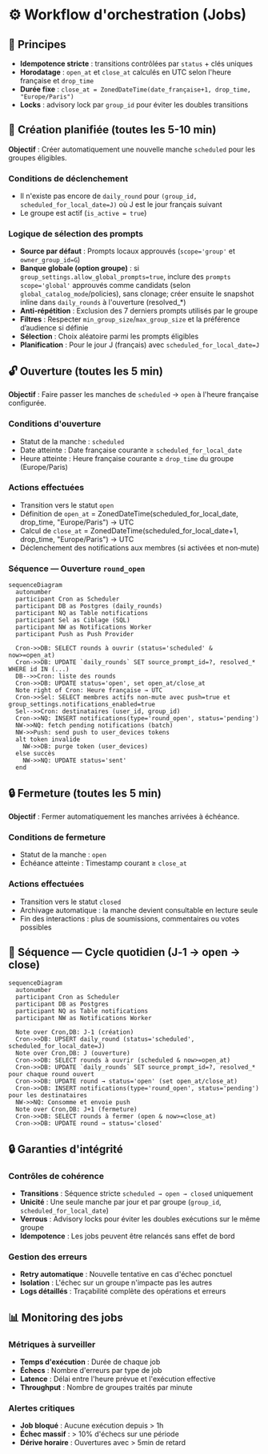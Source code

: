 # ⚙️ Workflow d'orchestration (Jobs)

## 🔄 Principes

- **Idempotence stricte** : transitions contrôlées par `status` + clés uniques
- **Horodatage** : `open_at` et `close_at` calculés en UTC selon l'heure française et `drop_time`
- **Durée fixe** : `close_at = ZonedDateTime(date_française+1, drop_time, "Europe/Paris")`
- **Locks** : advisory lock par `group_id` pour éviter les doubles transitions

## 📅 Création planifiée (toutes les 5-10 min)

**Objectif** : Créer automatiquement une nouvelle manche `scheduled` pour les groupes éligibles.

### Conditions de déclenchement

- Il n'existe pas encore de `daily_round` pour `(group_id, scheduled_for_local_date=J)` où J est le jour français suivant
- Le groupe est actif (`is_active = true`)

### Logique de sélection des prompts

- **Source par défaut** : Prompts locaux approuvés (`scope='group'` et `owner_group_id=G`)
- **Banque globale (option groupe)** : si `group_settings.allow_global_prompts=true`, inclure des `prompts` `scope='global'` approuvés comme candidats (selon `global_catalog_mode`/policies), sans clonage; créer ensuite le snapshot inline dans `daily_rounds` à l'ouverture (resolved_*)
- **Anti-répétition** : Exclusion des 7 derniers prompts utilisés par le groupe
- **Filtres** : Respecter `min_group_size`/`max_group_size` et la préférence d’audience si définie
- **Sélection** : Choix aléatoire parmi les prompts éligibles
- **Planification** : Pour le jour J (français) avec `scheduled_for_local_date=J`

## 🔓 Ouverture (toutes les 5 min)

**Objectif** : Faire passer les manches de `scheduled` → `open` à l'heure française configurée.

### Conditions d'ouverture

- Statut de la manche : `scheduled`
- Date atteinte : Date française courante ≥ `scheduled_for_local_date`
- Heure atteinte : Heure française courante ≥ `drop_time` du groupe (Europe/Paris)

### Actions effectuées

- Transition vers le statut `open`
- Définition de `open_at` = ZonedDateTime(scheduled_for_local_date, drop_time, "Europe/Paris") → UTC
- Calcul de `close_at` = ZonedDateTime(scheduled_for_local_date+1, drop_time, "Europe/Paris") → UTC
- Déclenchement des notifications aux membres (si activées et non‑mute)

### Séquence — Ouverture `round_open`

```mermaid
sequenceDiagram
  autonumber
  participant Cron as Scheduler
  participant DB as Postgres (daily_rounds)
  participant NQ as Table notifications
  participant Sel as Ciblage (SQL)
  participant NW as Notifications Worker
  participant Push as Push Provider

  Cron->>DB: SELECT rounds à ouvrir (status='scheduled' & now>=open_at)
  Cron->>DB: UPDATE `daily_rounds` SET source_prompt_id=?, resolved_* WHERE id IN (...)
  DB-->>Cron: liste des rounds
  Cron->>DB: UPDATE status='open', set open_at/close_at
  Note right of Cron: Heure française → UTC
  Cron->>Sel: SELECT membres actifs non-mute avec push=true et group_settings.notifications_enabled=true
  Sel-->>Cron: destinataires (user_id, group_id)
  Cron->>NQ: INSERT notifications(type='round_open', status='pending')
  NW->>NQ: fetch pending notifications (batch)
  NW->>Push: send push to user_devices tokens
  alt token invalide
    NW->>DB: purge token (user_devices)
  else succès
    NW->>NQ: UPDATE status='sent'
  end
```

## 🔒 Fermeture (toutes les 5 min)

**Objectif** : Fermer automatiquement les manches arrivées à échéance.

### Conditions de fermeture

- Statut de la manche : `open`
- Échéance atteinte : Timestamp courant ≥ `close_at`

### Actions effectuées

- Transition vers le statut `closed`
- Archivage automatique : la manche devient consultable en lecture seule
- Fin des interactions : plus de soumissions, commentaires ou votes possibles

## 🔁 Séquence — Cycle quotidien (J‑1 → open → close)

```mermaid
sequenceDiagram
  autonumber
  participant Cron as Scheduler
  participant DB as Postgres
  participant NQ as Table notifications
  participant NW as Notifications Worker

  Note over Cron,DB: J‑1 (création)
  Cron->>DB: UPSERT daily_round (status='scheduled', scheduled_for_local_date=J)
  Note over Cron,DB: J (ouverture)
  Cron->>DB: SELECT rounds à ouvrir (scheduled & now>=open_at)
  Cron->>DB: UPDATE `daily_rounds` SET source_prompt_id=?, resolved_* pour chaque round ouvert
  Cron->>DB: UPDATE round → status='open' (set open_at/close_at)
  Cron->>DB: INSERT notifications(type='round_open', status='pending') pour les destinataires
  NW->>NQ: Consomme et envoie push
  Note over Cron,DB: J+1 (fermeture)
  Cron->>DB: SELECT rounds à fermer (open & now>=close_at)
  Cron->>DB: UPDATE round → status='closed'
```

## 🔒 Garanties d'intégrité

### Contrôles de cohérence

- **Transitions** : Séquence stricte `scheduled → open → closed` uniquement
- **Unicité** : Une seule manche par jour et par groupe (`group_id`, `scheduled_for_local_date`)
- **Verrous** : Advisory locks pour éviter les doubles exécutions sur le même groupe
- **Idempotence** : Les jobs peuvent être relancés sans effet de bord

### Gestion des erreurs

- **Retry automatique** : Nouvelle tentative en cas d'échec ponctuel
- **Isolation** : L'échec sur un groupe n'impacte pas les autres
- **Logs détaillés** : Traçabilité complète des opérations et erreurs

## 📊 Monitoring des jobs

### Métriques à surveiller

- **Temps d'exécution** : Durée de chaque job
- **Échecs** : Nombre d'erreurs par type de job
- **Latence** : Délai entre l'heure prévue et l'exécution effective
- **Throughput** : Nombre de groupes traités par minute

### Alertes critiques

- **Job bloqué** : Aucune exécution depuis > 1h
- **Échec massif** : > 10% d'échecs sur une période
- **Dérive horaire** : Ouvertures avec > 5min de retard
